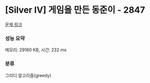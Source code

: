 # [Silver IV] 게임을 만든 동준이 - 2847 

[문제 링크](https://www.acmicpc.net/problem/2847) 

### 성능 요약

메모리: 29160 KB, 시간: 232 ms

### 분류

그리디 알고리즘(greedy)

